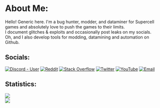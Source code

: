 # About Me:
Hello! Generic here. I'm a bug hunter, modder, and dataminer for Supercell games and absolutely love to push the games to their limits.<br>I document glitches & exploits and occasionally post leaks on my socials.<br>Oh, and I also develop tools for modding, datamining and automation on Github.


## Socials:
[![Discord - User](https://img.shields.io/badge/Discord-%237289DA.svg?logo=discord&logoColor=white)](
https://discord.com/users/944532380209795093) [![Reddit](https://img.shields.io/badge/Reddit-%23FF4500.svg?logo=Reddit&logoColor=white)](https://reddit.com/user/GenericName1911) [![Stack Overflow](https://img.shields.io/badge/-Stackoverflow-FE7A16?logo=stack-overflow&logoColor=white)](https://stackoverflow.com/users/29263090) [![Twitter](https://img.shields.io/badge/X-black.svg?logo=X&logoColor=white)](https://x.com/GenericName1911) [![YouTube](https://img.shields.io/badge/YouTube-%23FF0000.svg?logo=YouTube&logoColor=white)](https://youtube.com/@generic_name_1911) [![Email](https://img.shields.io/badge/Email-D14836?logo=gmail&logoColor=white)](mailto:genericname1911.official@gmail.com) 


## Statistics:
![](https://github-readme-stats.vercel.app/api?username=GenericName1911&theme=radical&hide_border=false&include_all_commits=false&count_private=true)<br/>
![](https://github-readme-stats.vercel.app/api/top-langs/?username=GenericName1911&theme=radical&hide_border=false&include_all_commits=false&count_private=true&layout=compact)
